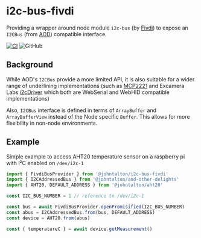 # i2c-bus-fivdi

Providing a wrapper around node module `i2c-bus` (by [Fivdi](https://github.com/fivdi/i2c-bus/)) to expose an `I2CBus` (from [AOD](https://github.com/johntalton/and-other-delights)) compatible interface.


[![CI](https://github.com/johntalton/i2c-bus-fivdi/actions/workflows/CI.yml/badge.svg)](https://github.com/johntalton/i2c-bus-fivdi/actions/workflows/CI.yml)
![GitHub](https://img.shields.io/github/license/johntalton/i2c-bus-fivdi)

## Background

While AOD's `I2CBus` provide a more limited API, it is also suitable for a wider range of underlining implementations (such as [MCP2221](https://github.com/johntalton/i2c-bus-mcp2221) and Excamera Labs [i2cDriver](https://github.com/johntalton/i2c-bus-excamera-i2cdriver) which both are WebSerial and WebHID compatible implementations)

Also, `I2CBus` interface is defined in terms of `ArrayBuffer` and `ArrayBufferView` instead of the Node specific `Buffer`.  This allows for more flexibility in non-node environments.

## Example

Simple example to access AHT20 temperature sensor on a raspberry pi with I²C enabled on `/dev/i2c-1`

```javascript
import { FivdiBusProvider } from '@johntalton/i2c-bus-fivdi'
import { I2CAddressedBus } from '@johntalton/and-other-delights'
import { AHT20, DEFAULT_ADDRESS } from '@johntalton/aht20'

const I2C_BUS_NUMBER = 1 // reference to /dev/i2c-1

const bus = await FivdiBusProvider.openPromisified(I2C_BUS_NUMBER)
const abus = I2CAddressedBus.from(bus, DEFAULT_ADDRESS)
const device = AHT20.from(abus)

const { temperatureC } = await device.getMeasurement()

```